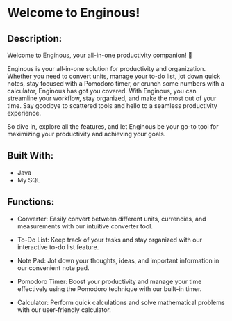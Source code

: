 
# Welcome to Enginous!


## Description:
Welcome to Enginous, your all-in-one productivity companion! 🚀

Enginous is your all-in-one solution for productivity and organization. 
Whether you need to convert units, manage your to-do list, jot down quick notes, stay focused with a Pomodoro timer, or crunch some numbers with a calculator, Enginous has got you covered.
With Enginous, you can streamline your workflow, stay organized, and make the most out of your time. Say goodbye to scattered tools and hello to a seamless productivity experience.

So dive in, explore all the features, and let Enginous be your go-to tool for maximizing your productivity and achieving your goals.

## Built With:
- Java
- My SQL

## Functions:
- Converter: Easily convert between different units, currencies, and measurements with our intuitive converter tool.

- To-Do List: Keep track of your tasks and stay organized with our interactive to-do list feature.

- Note Pad: Jot down your thoughts, ideas, and important information in our convenient note pad.

- Pomodoro Timer: Boost your productivity and manage your time effectively using the Pomodoro technique with our built-in timer.

- Calculator: Perform quick calculations and solve mathematical problems with our user-friendly calculator.


